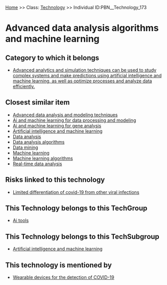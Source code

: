 [Home](https://github.com/mm80843/T3.5/blob/pages/index.md) >> Class: [Technology](https://github.com/mm80843/T3.5/tree/main/docs/Technology/index.md) >> Individual ID:PBN__Technology_173 

# __Advanced data analysis algorithms and machine learning__

## Category to which it belongs

* [Advanced analytics and simulation techniques can be used to study complex systems and make predictions using artificial intelligence and machine learning, as well as optimize processes and analyze data efficiently.](https://github.com/mm80843/T3.5/blob/pages/PBNCategory/PBN__PBNCategory_157.md)

## Closest similar item

* [Advanced data analysis and modeling techniques](https://github.com/mm80843/T3.5/blob/pages/Technology/PBN__Technology_2259.md)
* [Ai and machine learning for data processing and modeling](https://github.com/mm80843/T3.5/blob/pages/Technology/PBN__Technology_1976.md)
* [Ai and machine learning for gene analysis](https://github.com/mm80843/T3.5/blob/pages/Technology/PBN__Technology_2736.md)
* [Artificial intelligence and machine learning](https://github.com/mm80843/T3.5/blob/pages/Technology/PBN__Technology_754.md)
* [Data analysis](https://github.com/mm80843/T3.5/blob/pages/Technology/PBN__Technology_2555.md)
* [Data analysis algorithms](https://github.com/mm80843/T3.5/blob/pages/Technology/PBN__Technology_2003.md)
* [Data mining](https://github.com/mm80843/T3.5/blob/pages/Technology/PBN__Technology_2034.md)
* [Machine learning](https://github.com/mm80843/T3.5/blob/pages/Technology/PBN__Technology_2041.md)
* [Machine learning algorithms](https://github.com/mm80843/T3.5/blob/pages/Technology/PBN__Technology_2049.md)
* [Real-time data analysis](https://github.com/mm80843/T3.5/blob/pages/Technology/PBN__Technology_2423.md)

## Risks linked to this technology

* [Limited differentiation of covid-19 from other viral infections](https://github.com/mm80843/T3.5/blob/pages/Risk/PBN__Risk_1109.md)

## This Technology belongs to this TechGroup

* [Ai tools](https://github.com/mm80843/T3.5/blob/pages/Technology/PBN__Technology_1316.md)

## This Technology belongs to this TechSubgroup

* [Artificial intelligence and machine learning](https://github.com/mm80843/T3.5/blob/pages/Technology/PBN__Technology_2034.md)

## This technology is mentioned by

* [Wearable devices for the detection of COVID-19](https://github.com/mm80843/T3.5/blob/pages/Article/PBN__Article_296.md)

